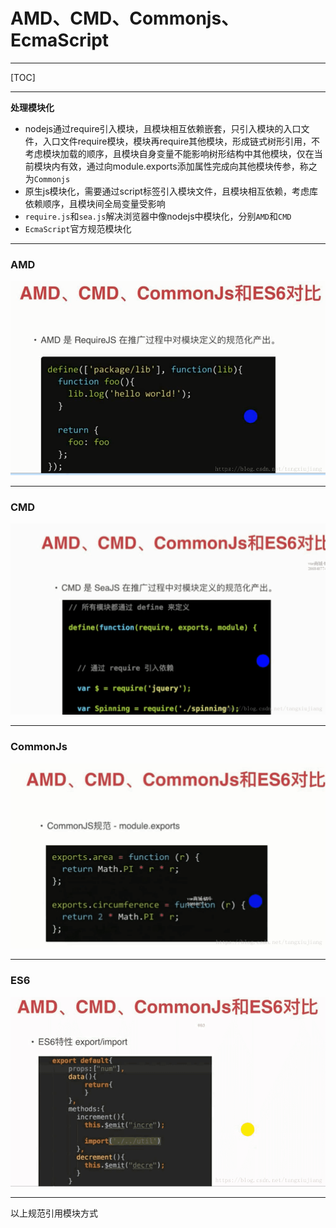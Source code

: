 # AMD、CMD、Commonjs、EcmaScript
***
[TOC]
***
**处理模块化**
+ nodejs通过require引入模块，且模块相互依赖嵌套，只引入模块的入口文件，入口文件require模块，模块再require其他模块，形成链式树形引用，不考虑模块加载的顺序，且模块自身变量不能影响树形结构中其他模块，仅在当前模块内有效，通过向module.exports添加属性完成向其他模块传参，称之为`Commonjs`
+ 原生js模块化，需要通过script标签引入模块文件，且模块相互依赖，考虑库依赖顺序，且模块间全局变量受影响
+ `require.js`和`sea.js`解决浏览器中像nodejs中模块化，分别`AMD`和`CMD`
+ `EcmaScript`官方规范模块化
***
### AMD
![Alt text](./1553747837518.png)

***
###  CMD
![Alt text](./1553747863107.png)
***
### CommonJs
![Alt text](./1553747897535.png)
***
### ES6
![Alt text](./1553747922709.png)
***
以上规范引用模块方式